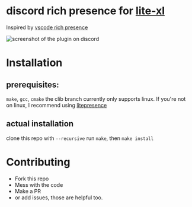 # discord rich presence for [lite-xl](https://github.com/franko/lite-xl)
Inspired by [vscode rich presence](https://github.com/iCrawl/discord-vscode)

![screenshot of the plugin on discord](screenshot_1.png)
# Installation
## prerequisites:
  `make`, `gcc`, `cmake`
	the clib branch currently only supports linux.
	If you're not on linux, I recommend using [litepresence](https://github.com/TorchedSammy/litepresence)
	
## actual installation
clone this repo with `--recursive`
run `make`,
then `make install`
  
# Contributing
  - Fork this repo
  - Mess with the code
  - Make a PR
  - or add issues, those are helpful too.
